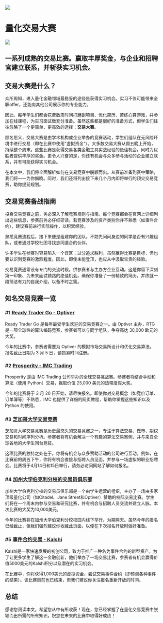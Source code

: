 ![](https://fastly.jsdelivr.net/gh/bucketio/img11@main/2024/10/21/1729466068183-23134fce-3131-4262-b18c-f378d71af4f6.gif)

# 量化交易大赛
![](https://fastly.jsdelivr.net/gh/bucketio/img9@main/2024/10/20/1729465031968-b3c8959e-1d37-4b8a-91b1-b0b0dfe25143.png)

## 一系列成熟的交易比赛。赢取丰厚奖金，与企业和招聘官建立联系，并斩获实习机会。

## 交易大赛是什么？

众所周知，进入量化金融领域最稳妥的途径是获得实习机会。实习不仅可能带来全职offer，还能向其他公司展示你的专业能力。

因此，每年学生们都会花费数周时间打磨副项目、优化简历、苦练心算游戏，并参加在线课程，为实习面试做充分准备。虽然这些都是很好的准备方式，但学生们往往忽略了一个更简单、更高效的选择：**交易大赛**。

顾名思义，交易大赛是由学术机构或企业举办的竞赛活动，学生们组队在无风险环境中进行交易（即在比赛中使用"虚拟资金"）。大多数交易大赛从周五晚上开始，持续整个周末。这些比赛是获得交易各类金融工具实战经验的绝佳机会，同时为优胜者提供丰厚的奖金。更令人兴奋的是，你还有机会与众多参与活动的企业建立联系，并有可能获得实习机会。

在本文中，我们将全面解析如何在交易竞赛中脱颖而出。从赛前准备到赛中策略，我们将一一为你揭晓。同时，我们还将列出接下来几个月内即将举行的顶尖交易竞赛，助你提前规划。

## 交易竞赛备战指南

投身交易竞赛之前，务必深入了解竞赛规则与指南。每个竞赛都会在官网上详细列出这些信息，参赛前务必仔细研读。若竞赛涉及的资产类别你并不熟悉（如事件合约），建议赛前进行实际操作，以积累经验。

熟悉竞赛流程后，接下来便是组建你的团队。不妨先问问身边的同学是否有兴趣组队，或者通过学校社团寻找志同道合的伙伴。

许多学生在参赛时容易陷入一个误区：过分追求胜利。虽然赢得比赛是目标，但也要认识到竞赛的激烈程度。因此，即使未能登顶，也应从中汲取宝贵的经验。

交易竞赛通常设有专门的交流时段，供参赛者与主办方企业互动。这是你留下深刻第一印象、为未来面试铺路的绝佳机会。确保你准备了一份精致的简历，并练就一段简洁有力的自我介绍，以备不时之需。

## 知名交易竞赛一览
### \#1 [Ready Trader Go - Optiver](https://readytradergo.optiver.com/)

Ready Trader Go 是每年最受学生欢迎的交易竞赛之一。由 Optiver 主办，RTG 是一项全球性的算法编码竞赛，参赛者可以与同学组队，争夺高达 30,000 欧元的大奖。

今年的比赛中，参赛者需要为 Optiver 的模拟市场交易所设计和优化交易算法。报名截止日期为 3 月 5 日，请抓紧时间注册。

### \#2 [Prosperity - IMC Trading](https://prosperity.imc.com/)

Prosperity 是由 IMC Trading 公司举办的全球交易挑战赛。参赛者将结合手动和算法（使用 Python）交易，赢取价值 25,000 美元的热带度假大奖。

今年的比赛将于 3 月 20 日开始，请尽快报名。即使你对交易概念（如竞价订单、订单簿等）不熟悉，IMC 也提供了详细的网页教程，帮助你掌握这些知识以及 Python 的使用。

### \#3 [芝加哥大学交易竞赛](https://tradingcompetition.uchicago.edu/)

芝加哥大学交易竞赛是历史最悠久的交易竞赛之一，专注于算法交易、做市、期权交易和时间序列分析。参赛者将有机会解决一个有趣的算法交易案例，并与来自全球各地的大学生同台竞技。

这项比赛的独特之处在于，你将有机会与众多赞助活动的公司进行互动。例如，在比赛前的周五下午，你将有机会直接与招聘人员见面，并参与一场虚拟的职业招聘会。比赛将于4月14日和15日举行，请务必访问网站了解如何报名。

### \#4 [加州大学伯克利分校的交易员俱乐部](https://traders.berkeley.edu/competition.html)

加州大学伯克利分校的交易员俱乐部是一个由学生运营的组织，主办了一场由多家顶级量化公司（如Citadel、Jane Street和Optiver）赞助的校际交易比赛。学生们将在一个周末内参与交易和研究比赛，并有机会与招聘人员交流并建立人脉。本次比赛的大奖为10,000美元。

今年的比赛将在加州大学伯克利分校校园内线下举行，为期两天。虽然今年的报名已经截止，但我们强烈建议你收藏此页面，以便在下次报名开放时做好准备。

### \#5 [事件合约交易 - Kalshi](https://kalshi.com/edu)

Kalshi是一家快速发展的初创公司，致力于推广一种名为事件合约的新型资产。为了让更多学生了解这一金融创新，他们举办了一场交易比赛，参赛者有机会赢得价值5000美元的Kalshi积分以及潜在的实习机会。

在比赛中，你将获得1,000美元的虚拟资金，尝试交易事件合约（即预测各种事件的结果）。该比赛目前也已结束，但我们建议你关注报名重新开放的时间。

## 总结
感谢您阅读本文，希望您从中有所收获！现在，您已经掌握了在量化交易竞赛中脱颖而出所需的所有知识。祝您在未来的比赛中取得好成绩！ 
